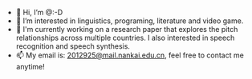 - 👋 Hi, I’m @:-D
- 👀 I’m interested in linguistics, programing, literature and video game.
- 🔭 I'm currently working on a research paper that explores the pitch relationships across multiple countries. I also interested in speech recognition and speech synthesis. 
- 📫 My email is: 2012925@mail.nankai.edu.cn, feel free to contact me anytime! 
